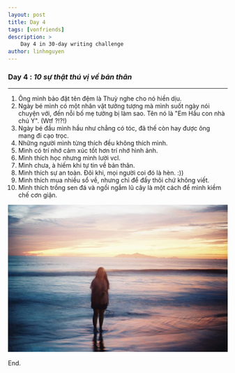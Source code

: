 ```yaml
---
layout: post
title: Day 4
tags: [vonfriends]
description: >
    Day 4 in 30-day writing challenge 
author: linhnguyen
---
```

### Day 4 : _10 sự thật thú vị về bản thân_ 
---
1. Ông mình bảo đặt tên đệm là Thuỳ nghe cho nó hiền dịu.
2. Ngày bé mình có một nhân vật tưởng tượng mà mình suốt ngày nói chuyện với, đến nỗi bố mẹ tưởng bị làm sao. Tên nó là "Em Hầu con nhà chú Y". (Wtf ?!?!)
3. Ngày bé đầu mình hầu như chẳng có tóc, đã thế còn hay được ông mang đi cạo trọc.
4. Những người mình từng thích đều không thích mình.
5. Mình có trí nhớ cảm xúc tốt hơn trí nhớ hình ảnh.
6. Mình thích học nhưng mình lười vcl.
7. Mình chưa, à hiếm khi tự tin về bản thân.
8. Mình thích sự an toàn. Đôi khi, mọi người coi đó là hèn. :))
9. Mình thích mua nhiều sổ về, nhưng chỉ để đấy thôi chứ không viết. 
10. Mình thích trồng sen đá và ngồi ngắm lũ cây là một cách để mình kiềm chế cơn giận.

<img src="/assets/img/day4.jpg" width="550"> 

End.

                        

